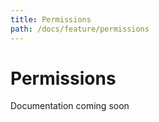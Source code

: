 ```yaml
---
title: Permissions
path: /docs/feature/permissions
---
```


# Permissions

Documentation coming soon
